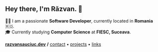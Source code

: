<h2 align="left">Hey there, I'm Răzvan. 👋 </h2>
<p align="left">
    👨‍💻 I am a passionate <b>Software Developer</b>, currently located in <b>Romania</b> 🇷🇴. 
    <br />
    🎓 Currently studying <b>Computer Science</b> at <b>FIESC, Suceava</b>.
    <br /><br />
    <a href="https://razvansauciuc.dev"><b>razvansauciuc.dev</b></a> <b>/</b> <a href="mailto: contact@razvansauciuc.dev">contact</a> • <a href="https://razvansauciuc.dev/projects">projects</a> • <a href="https://razvansauciuc.dev/links">links</a>
</p>
